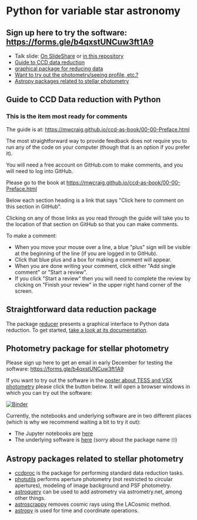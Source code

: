 # Python for variable star astronomy
## Sign up here to try the software: https://forms.gle/b4qxstUNCuw3ft1A9

+ Talk slide: [On SlideShare](https://www.slideshare.net/mwcraig/python-for-variable-star-astronomy-a-status-report-184520240) or [in this repository](craig-aavso-fall-2019.pdf)
+ [Guide to CCD data reduction](#Guide-to-CCD-Data-reduction-with-Python)
+ [graphical package for reducing data](#Straightforward-data-reduction-package)
+ [Want to try out the photometry/seeing profile, etc.?](#Photometry-package-for-stellar-photometry)
+ [Astropy packages related to stellar photometry](#Astropy-packages-related-to-stellar-photometry)

## Guide to CCD Data reduction with Python
### This is the item most ready for comments

The guide is at: https://mwcraig.github.io/ccd-as-book/00-00-Preface.html

The most straightforward way to provide feedback does not require you to run any of the code on your computer (though that is an option if you prefer it).

You will need a free account on GitHub.com to make comments, and you will need to log into GitHub.

Please go to the book at https://mwcraig.github.io/ccd-as-book/00-00-Preface.html

Below each section heading is a link that says "Click here to comment on this section in GitHub".

Clicking on any of those links as you read through the guide will take you to the location of that section on GitHub so that you can make comments.

To make a comment:

+ When you move your mouse over a line, a blue "plus" sign will be visible at the beginning of the line (if you are logged in to GitHub).
+ Click that blue plus and a box for making a comment will appear.
+ When you are done writing your comment, click either "Add single comment" or "Start a review".
+ If you click "Start a review" then you will need to complete the review by clicking on "Finish your review" in the upper right hand corner of the screen.

## Straightforward data reduction package

The package [reducer](https://github.com/mwcraig/reducer) presents a graphical interface to Python data reduction. To get started, [take a look at its documentation](https://reducer.rtfd.io).

## Photometry package for stellar photometry

Please sign up here to get an email in early December for testing the software: https://forms.gle/b4qxstUNCuw3ft1A9

If you want to try out the software in the [poster about TESS and VSX photometry](https://github.com/feder-observatory/aavso2019-poster) please click the button below. It will open a browser windows in which you can try out the software:

[![Binder](https://mybinder.org/badge_logo.svg)](https://mybinder.org/v2/gh/feder-observatory/aavso2019-poster/master?filepath=comparison_demo.ipynb)


Currently, the notebooks and underlying software are in two different places (which is why we recommend waiting a bit to try it out):

+ The Jupyter notebooks are [here](https://github.com/mwcraig/obs-astronomy-binder/tree/master/ORIGINALS-OF-USEFUL-NOTEBOOKS)
+ The underlying software is [here](https://github.com/glowing-waffle/glowing-waffles) (sorry about the package name 🙄)

## Astropy packages related to stellar photometry

+ [ccdproc](https://ccdproc.rtfd.io) is the package for performing standard data reduction tasks.
+ [photutils](https://photutils.rtfd.io) performs aperture photometry (not restricted to circular apertures), modeling of image background and PSF photometry.
+ [astroquery](https://astroquery.rtfd.io) can be used to add astrometry via astrometry.net, among other things.
+ [astroscrappy](https://astroscrappy.rtfd.io) removes cosmic rays using the LACosmic method.
+ [astropy](https://astropy.rtfd.io) is used for time and coordinate operations.

